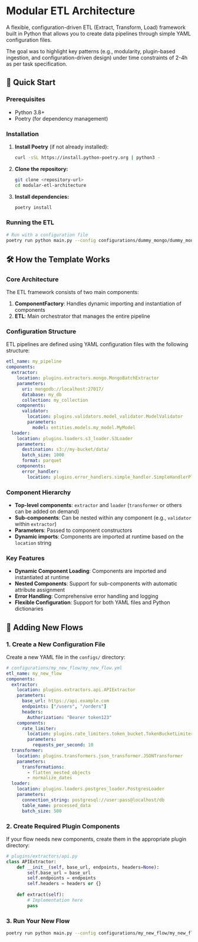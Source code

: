 # Modular ETL Architecture

A flexible, configuration-driven ETL (Extract, Transform, Load) framework built in Python that allows you to create data pipelines through simple YAML configuration files.

The goal was to highlight key patterns (e.g., modularity, plugin-based ingestion, and configuration-driven design) under time constraints of 2-4h as per task specification.

## 🚀 Quick Start

### Prerequisites

- Python 3.8+
- Poetry (for dependency management)

### Installation

1. **Install Poetry** (if not already installed):
   ```bash
   curl -sSL https://install.python-poetry.org | python3 -
   ```

2. **Clone the repository:**
   ```bash
   git clone <repository-url>
   cd modular-etl-architecture
   ```

3. **Install dependencies:**
   ```bash
   poetry install
   ```

### Running the ETL

```bash
# Run with a configuration file
poetry run python main.py --config configurations/dummy_mongo/dummy_mongo_bulk.yml
```

## 🛠️ How the Template Works

### Core Architecture

The ETL framework consists of two main components:

1. **ComponentFactory**: Handles dynamic importing and instantiation of components
2. **ETL**: Main orchestrator that manages the entire pipeline

### Configuration Structure

ETL pipelines are defined using YAML configuration files with the following structure:

```yaml
etl_name: my_pipeline
components:
  extractor:
    location: plugins.extractors.mongo.MongoBatchExtractor
    parameters:
      uri: mongodb://localhost:27017/
      database: my_db
      collection: my_collection
    components:
      validator:
        location: plugins.validators.model_validator.ModelValidator
        parameters:
          model: entities.models.my_model.MyModel
  loader:
    location: plugins.loaders.s3_loader.S3Loader
    parameters:
      destination: s3://my-bucket/data/
      batch_size: 1000
      format: parquet
    components:
      error_handler:
        location: plugins.error_handlers.simple_handler.SimpleHandlerPlugin
```

### Component Hierarchy

- **Top-level components**: `extractor` and `loader` (`transformer` or others can be added on demand)
- **Sub-components**: Can be nested within any component (e.g., `validator` within `extractor`)
- **Parameters**: Passed to component constructors
- **Dynamic imports**: Components are imported at runtime based on the `location` string

### Key Features

- **Dynamic Component Loading**: Components are imported and instantiated at runtime
- **Nested Components**: Support for sub-components with automatic attribute assignment
- **Error Handling**: Comprehensive error handling and logging
- **Flexible Configuration**: Support for both YAML files and Python dictionaries

## 🔧 Adding New Flows

### 1. Create a New Configuration File

Create a new YAML file in the `configs/` directory:

```yaml
# configurations/my_new_flow/my_new_flow.yml
etl_name: my_new_flow
components:
  extractor:
    location: plugins.extractors.api.APIExtractor
    parameters:
      base_url: https://api.example.com
      endpoints: ["/users", "/orders"]
      headers:
        Authorization: "Bearer token123"
    components:
      rate_limiter:
        location: plugins.rate_limiters.token_bucket.TokenBucketLimiter
        parameters:
          requests_per_second: 10
  transformer:
    location: plugins.transformers.json_transformer.JSONTransformer
    parameters:
      transformations:
        - flatten_nested_objects
        - normalize_dates
  loader:
    location: plugins.loaders.postgres_loader.PostgresLoader
    parameters:
      connection_string: postgresql://user:pass@localhost/db
      table_name: processed_data
      batch_size: 500
```

### 2. Create Required Plugin Components

If your flow needs new components, create them in the appropriate plugin directory:

```python
# plugins/extractors/api.py
class APIExtractor:
    def __init__(self, base_url, endpoints, headers=None):
        self.base_url = base_url
        self.endpoints = endpoints
        self.headers = headers or {}
    
    def extract(self):
        # Implementation here
        pass
```

### 3. Run Your New Flow

```bash
poetry run python main.py --config configurations/my_new_flow/my_new_flow.yml
```
